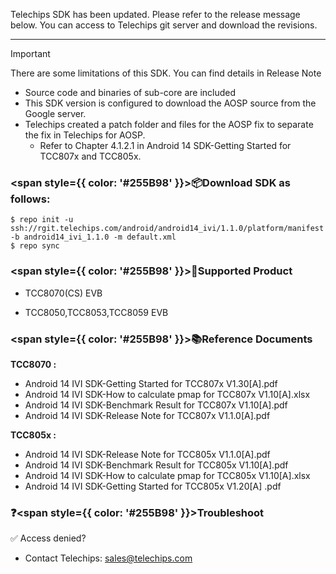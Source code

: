 Telechips SDK has been updated.
Please refer to the release message below.
You can access to Telechips git server and download the revisions.

------

> [!IMPORTANT]
>
> There are some limitations of this SDK. You can find details in Release Note
>
> - Source code and binaries of sub-core are included
> - This SDK version is configured to download the AOSP source from the Google server.
> - Telechips created a patch folder and files for the AOSP fix to separate the fix in Telechips for AOSP. 
>   - Refer to Chapter 4.1.2.1 in Android 14 SDK-Getting Started for TCC807x and TCC805x.



### <span style={{ color: '#255B98' }}>**📦Download SDK as follows:**</span>

```
$ repo init -u ssh://rgit.telechips.com/android/android14_ivi/1.1.0/platform/manifest -b android14_ivi_1.1.0 -m default.xml
$ repo sync
```



### <span style={{ color: '#255B98' }}>**🧩Supported Product**</span>

- TCC8070(CS) EVB

- TCC8050,TCC8053,TCC8059 EVB



### <span style={{ color: '#255B98' }}>**📚Reference Documents**</span>

 **TCC8070 :**

- Android 14 IVI SDK-Getting Started for TCC807x V1.30[A].pdf
- Android 14 IVI SDK-How to calculate pmap for TCC807x V1.10[A].xlsx
- Android 14 IVI SDK-Benchmark Result for TCC807x V1.10[A].pdf
- Android 14 IVI SDK-Release Note for TCC807x V1.1.0[A].pdf

 **TCC805x :**

- Android 14 IVI SDK-Release Note for TCC805x V1.1.0[A].pdf
- Android 14 IVI SDK-Benchmark Result for TCC805x V1.10[A].pdf
- Android 14 IVI SDK-How to calculate pmap for TCC805x V1.10[A].xlsx
- Android 14 IVI SDK-Getting Started for TCC805x V1.20[A] .pdf



### ❓<span style={{ color: '#255B98' }}>**Troubleshoot** </span>

✅ Access denied?
  -   Contact Telechips: sales@telechips.com
